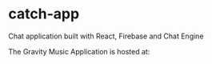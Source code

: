 # catch-app
Chat application built with React, Firebase and Chat Engine

The Gravity Music Application is hosted at:
